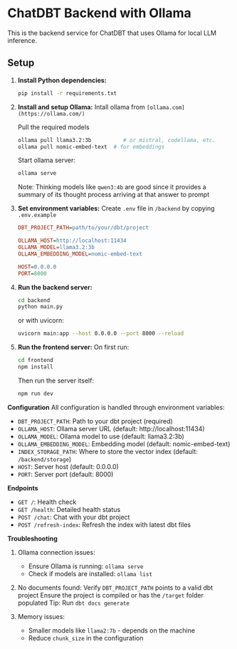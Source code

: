 # ChatDBT Backend with Ollama

This is the backend service for ChatDBT that uses Ollama for local LLM inference.

## Setup

1. **Install Python dependencies:**
   ```bash
   pip install -r requirements.txt
   ```

2. **Install and setup Ollama:**
    Intall ollama from `[ollama.com](https://ollama.com/)`

    Pull the required models
    ```bash
    ollama pull llama3.2:3b          # or mistral, codellama, etc.
    ollama pull nomic-embed-text  # for embeddings
    ```

    Start ollama server:
    ```bash
    ollama serve
    ```

    Note: Thinking models like `qwen3:4b` are good since it provides a summary of its thought process arriving at that answer to prompt

3. **Set environment variables:**
    Create `.env` file in `/backend` by copying `.env.example`

    ```ini
    DBT_PROJECT_PATH=path/to/your/dbt/project

    OLLAMA_HOST=http://localhost:11434
    OLLAMA_MODEL=llama3.2:3b
    OLLAMA_EMBEDDING_MODEL=nomic-embed-text

    HOST=0.0.0.0
    PORT=8000
    ```


4. **Run the backend server:**
    ```bash
    cd backend
    python main.py
    ```

    or with uvicorn:
    ```bash
    uvicorn main:app --host 0.0.0.0 --port 8000 --reload
    ```

5. **Run the frontend server:**
    On first run:
    ```bash
    cd frontend
    npm install
    ```

    Then run the server itself:
    ```bash
    npm run dev
    ```

**Configuration**
All configuration is handled through environment variables:

- `DBT_PROJECT_PATH`: Path to your dbt project (required)
- `OLLAMA_HOST`: Ollama server URL (default: http://localhost:11434)
- `OLLAMA_MODEL`: Ollama model to use (default: llama3.2:3b)
- `OLLAMA_EMBEDDING_MODEL`: Embedding model (default: nomic-embed-text)
- `INDEX_STORAGE_PATH`: Where to store the vector index (default: `/backend/storage`)
- `HOST`: Server host (default: 0.0.0.0)
- `PORT`: Server port (default: 8000)

**Endpoints**

- `GET /`: Health check
- `GET /health`: Detailed health status
- `POST /chat`: Chat with your dbt project
- `POST /refresh-index`: Refresh the index with latest dbt files

**Troubleshooting**

1. Ollama connection issues:
    - Ensure Ollama is running: `ollama serve`
    - Check if models are installed: `ollama list`

2. No documents found:
    Verify `DBT_PROJECT_PATH` points to a valid dbt project
    Ensure the project is compiled or has the `/target` folder populated
    Tip: Run `dbt docs generate`

3. Memory issues:
    - Smaller models like `llama2:7b` - depends on the machine
    - Reduce `chunk_size` in the configuration